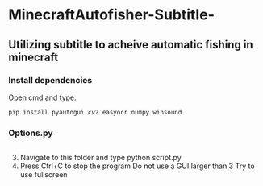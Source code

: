 # MinecraftAutofisher-Subtitle-
## Utilizing subtitle to acheive automatic fishing in minecraft
### Install dependencies
Open cmd and type:
```bash
pip install pyautogui cv2 easyocr numpy winsound
```
### Options.py
```python

```

3. Navigate to this folder and type 
python script.py
4. Press Ctrl+C to stop the program
Do not use a GUI larger than 3
Try to use fullscreen
